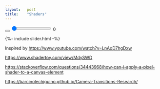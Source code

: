 ```yaml
---
layout:   post
title:    "Shaders"
---
```

<div class="shaders">
  <div class="aspect-ratio-box ratio-game-boy">
    <canvas id="canvas" class="aspect-ratio-box-content" />
  </div>
  <div class="slider-container">
    <button class="play-pause-button">
      <svg viewBox="0 0 36 36">
        <use xlink:href="#play-icon" />
      </svg>
    </button>
    <input type="range" min="0" max="100" value="0" class="slider">
    <span class="display">0</span>
  </div>
</div>

<script type="text/javascript" src="/assets/js/regl-2.0.1.min.js"></script>
{%- include slider.html -%}

Inspired by https://www.youtube.com/watch?v=LnAoD7hgDxw

https://www.shadertoy.com/view/MdySWD

https://stackoverflow.com/questions/34443968/how-can-i-apply-a-pixel-shader-to-a-canvas-element

https://barcinolechiguino.github.io/Camera-Transitions-Research/
